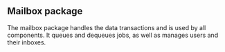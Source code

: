 ## Mailbox package

The mailbox package handles the data transactions and is used by all
components. It queues and dequeues jobs, as well as manages users and
their inboxes.
